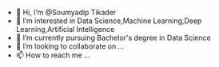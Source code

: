 - 👋 Hi, I’m @Soumyadip Tikader
- 👀 I’m interested in Data Science,Machine Learning,Deep Learning,Artificial Intelligence
- 🌱 I’m currently pursuing Bachelor's degree in Data Science
- 💞️ I’m looking to collaborate on ...
- 📫 How to reach me ...

<!---
Soumyadip07/Soumyadip07 is a ✨ special ✨ repository because its `README.md` (this file) appears on your GitHub profile.
You can click the Preview link to take a look at your changes.
--->
